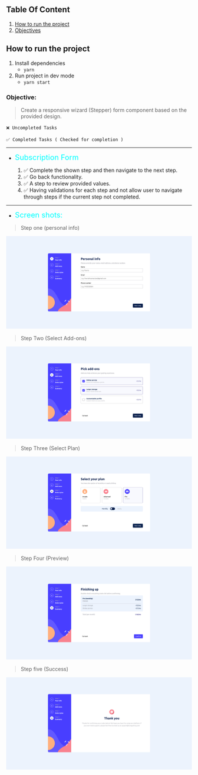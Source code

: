 ## Table Of Content

1. [How to run the project](#How-to-run-the-project)
2. [Objectives](#Objectives)

## How to run the project

1. Install dependencies
   - `yarn`
2. Run project in dev mode
   - `yarn start`

### Objective:

> Create a responsive wizard (Stepper) form component based on the provided design.

```
❌ Uncompleted Tasks

✅ Completed Tasks ( Checked for completion )
```

---

- <span style="color: cyan; font-size: 20px"> Subscription Form </span>

  1. ✅ Complete the shown step and then navigate to the next step.
  2. ✅ Go back functionality.
  3. ✅ A step to review provided values.
  4. ✅ Having validations for each step and not allow user to navigate through steps if the current step not completed.

---

- <span style="color: cyan; font-size: 20px"> Screen shots: </span>

> Step one (personal info)

![Step one](./public/step-one-screenshot.png)

> Step Two (Select Add-ons)

![Step one](./public/step-two-screenshot.png)

> Step Three (Select Plan)

![Step one](./public/step-three-screenshot.png)

> Step Four (Preview)

![Step one](./public/step-four-screenshot.png)

> Step five (Success)

![Step one](./public/step-five-screenshot.png)

